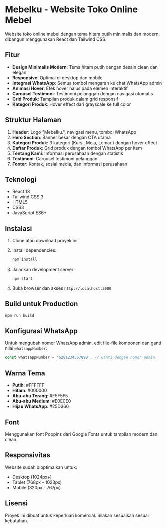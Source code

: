 # Mebelku - Website Toko Online Mebel

Website toko online mebel dengan tema hitam putih minimalis dan modern, dibangun menggunakan React dan Tailwind CSS.

## Fitur

- **Design Minimalis Modern**: Tema hitam putih dengan desain clean dan elegan
- **Responsive**: Optimal di desktop dan mobile
- **Integrasi WhatsApp**: Semua tombol mengarah ke chat WhatsApp admin
- **Animasi Hover**: Efek hover halus pada elemen interaktif
- **Carousel Testimoni**: Testimoni pelanggan dengan navigasi otomatis
- **Grid Produk**: Tampilan produk dalam grid responsif
- **Kategori Produk**: Hover effect dari grayscale ke full color

## Struktur Halaman

1. **Header**: Logo "Mebelku.", navigasi menu, tombol WhatsApp
2. **Hero Section**: Banner besar dengan CTA utama
3. **Kategori Produk**: 3 kategori (Kursi, Meja, Lemari) dengan hover effect
4. **Daftar Produk**: Grid produk dengan tombol WhatsApp per item
5. **Tentang Kami**: Informasi perusahaan dengan statistik
6. **Testimoni**: Carousel testimoni pelanggan
7. **Footer**: Kontak, sosial media, dan informasi perusahaan

## Teknologi

- React 18
- Tailwind CSS 3
- HTML5
- CSS3
- JavaScript ES6+

## Instalasi

1. Clone atau download proyek ini
2. Install dependencies:
   ```bash
   npm install
   ```

3. Jalankan development server:
   ```bash
   npm start
   ```

4. Buka browser dan akses `http://localhost:3000`

## Build untuk Production

```bash
npm run build
```

## Konfigurasi WhatsApp

Untuk mengubah nomor WhatsApp admin, edit file-file komponen dan ganti nilai `whatsappNumber`:

```javascript
const whatsappNumber = '6281234567890'; // Ganti dengan nomor admin
```

## Warna Tema

- **Putih**: #FFFFFF
- **Hitam**: #000000
- **Abu-abu Terang**: #F5F5F5
- **Abu-abu Medium**: #E0E0E0
- **Hijau WhatsApp**: #25D366

## Font

Menggunakan font Poppins dari Google Fonts untuk tampilan modern dan clean.

## Responsivitas

Website sudah dioptimalkan untuk:
- Desktop (1024px+)
- Tablet (768px - 1023px)
- Mobile (320px - 767px)

## Lisensi

Proyek ini dibuat untuk keperluan komersial. Silakan sesuaikan sesuai kebutuhan.
